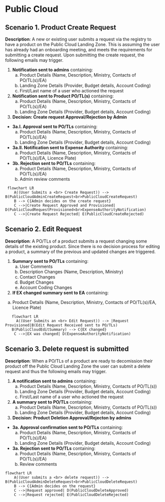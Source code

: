 # Public Cloud

## Scenario 1. Product Create Request

**Description**: A new or existing user submits a request via the registry to have a product on the Public Cloud Landing Zone. This is assuming the user has already had an onboarding meeting, and meets the requirements for submitting a create request. Upon submitting the create request, the following emails may trigger.

1. **Notification sent to admins** containing:
   <ol type="a">
     <li>Product Details (Name, Description, Ministry, Contacts of PO/TL(s)/EA)</li>
     <li>Landing Zone Details (Provider, Budget details, Account Coding)</li>
     <li>First/Last name of a user who actioned the request</li>
   </ol>
2. **Notification sent to Product PO/TL(s)** containing:
    <ol type="a">
      <li>Product Details (Name, Description, Ministry, Contacts of PO/TL(s)/EA)</li>
      <li>Landing Zone Details (Provider, Budget details, Account Coding)</li>
   </ol>
3. **Decision: Create request Approval/Rejection by Admin**

- **3a.I. Approval sent to PO/TLs** containing:
   <ol type="a">
      <li>Product Details (Name, Description, Ministry, Contacts of PO/TL(s)/EA)</li>
      <li>Landing Zone Details (Provider, Budget details, Account Coding)</li>
   </ol>
- **3a.II. Notification sent to Expense Authority** containing:
   <ol type="a">
      <li>Product Details (Name, Description, Ministry, Contacts of PO/TL(s)/EA, Licence Plate)</li>
   </ol>
- **3b. Rejection sent to PO/TLs** containing:
   <ol type="a">
      <li>Product Details (Name, Description, Ministry, Contacts of PO/TL(s)/EA)</li>
      <li>Admin review comments</li>
   </ol>

```mermaid
 flowchart LR
    A((User Submits a <br> Create Request)) --> B(PublicCloudAdminCreateRequest<br>PublicCloudCreateRequest)
    B --> C{Admin decides on the create request}
    C -->|Create Request Approved and Provisioned| D(PublicCloudRequestProvisioned<br>ExpenseAuthorityNotification)
    C -->|Create Request Rejected| E(PublicCloudCreateRejected)
```

## Scenario 2. Edit Request

**Description**: A PO/TLs of a product submits a request changing some details of the existing product. Since there is no decision process for editing a product, a summary of the previous and updated changes are triggered.

1. **Summary sent to PO/TLs** containing:
   <ol type="a">
     <li>User Comments</li>
     <li>Description Changes (Name, Description, Ministry)</li>
     <li>Contact Changes</li>
     <li>Budget Changes</li>
     <li>Account Coding Changes</li>
   </ol>
2. **If EX changed summary sent to EA** containing:
<ol type="a">
    <li>Product Details (Name, Description, Ministry, Contacts of PO/TL(s)/EA, Licence Plate)</li>
 </ol>

```mermaid
   flowchart LR
     A((User Submits an <br> Edit Request)) --> |Request Provisioned|B(Edit Request Received sent to PO/TLs)
   B(PublicCloudEditSummary) --> C{EX changed}
    C -->|EX was changed| D(ExpenseAuthorityNotification)
```

## Scenario 3. Delete request is submitted

**Description**: When a PO/TLs of a product are ready to decomission their product off the Public Cloud Landing Zone the user can submit a delete request and thus the following emails may trigger.

1. **A notification sent to admins** containing:
   <ol type="a">
      <li>Product Details (Name, Description, Ministry, Contacts of PO/TL(s))</li>
      <li>Landing Zone Details (Provider, Budget details, Account Coding)</li>
      <li>First/Last name of a user who actioned the request</li>
   </ol>
2. **A summary sent to PO/TLs** containing:
   <ol type="a">
      <li>Product Details (Name, Description, Ministry, Contacts of PO/TL(s))</li>
      <li>Landing Zone Details (Provider, Budget details, Account Coding)</li>
   </ol>
3. **Decision: Product Deletion Approval/Rejecton by admins**

- **3a. Approval confirmation sent to PO/TLs** containing:
    <ol type="a">
      <li>Product Details (Name, Description, Ministry, Contacts of PO/TL(s)/EA)</li>
      <li>Landing Zone Details (Provider, Budget details, Account Coding)</li>
   </ol>
- **3a. Rejection sent to PO/TLs** containing:
    <ol type="a">
      <li>Product Details (Name, Description, Ministry, Contacts of PO/TL(s)/EA)</li>
      <li>Review comments</li>
   </ol>

```mermaid
flowchart LR
    A((User submits a <br> delete request)) --> B(PublicCloudAdminDeleteRequest<br>PublicCloudDeleteRequest)
    B --> C{Admin decides on the request}
    C -->|Request approved| D(PublicCloudDeleteApproved)
    C -->|Request rejected| E(PublicCloudDeleteRejected)
```
